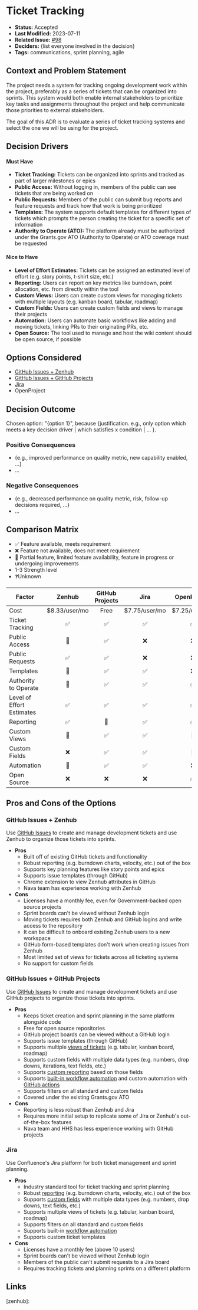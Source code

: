 # Ticket Tracking

- **Status:** Accepted <!-- REQUIRED -->
- **Last Modified:** 2023-07-11 <!-- REQUIRED -->
- **Related Issue:** [#98](https://github.com/HHS/grants-api/issues/98) <!-- RECOMMENDED -->
- **Deciders:** {list everyone involved in the decision} <!-- REQUIRED -->
- **Tags:** communications, sprint planning, agile <!-- OPTIONAL -->

## Context and Problem Statement

The project needs a system for tracking ongoing development work within the project, preferably as a series of tickets that can be organized into sprints. This system would both enable internal stakeholders to prioritize key tasks and assignments throughout the project and help communicate those priorities to external stakeholders.

The goal of this ADR is to evaluate a series of ticket tracking systems and select the one we will be using for the project.

## Decision Drivers <!-- RECOMMENDED -->

#### Must Have

- **Ticket Tracking:** Tickets can be organized into sprints and tracked as part of larger milestones or epics
- **Public Access:** Without logging in, members of the public can see tickets that are being worked on
- **Public Requests:** Members of the public can submit bug reports and feature requests and track how that work is being prioritized
- **Templates:** The system supports default templates for different types of tickets which prompts the person creating the ticket for a specific set of information
- **Authority to Operate (ATO):** The platform already must be authorized under the Grants.gov ATO (Authority to Operate) or ATO coverage must be requested

#### Nice to Have

- **Level of Effort Estimates:** Tickets can be assigned an estimated level of effort (e.g. story points, t-shirt size, etc.)
- **Reporting:** Users can report on key metrics like burndown, point allocation, etc. from directly within the tool
- **Custom Views:** Users can create custom views for managing tickets with multiple layouts (e.g. kanban board, tabular, roadmap)
- **Custom Fields:** Users can create custom fields and views to manage their projects
- **Automation:** Users can automate basic workflows like adding and moving tickets, linking PRs to their originating PRs, etc.
- **Open Source:** The tool used to manage and host the wiki content should be open source, if possible

## Options Considered

- [GitHub Issues + Zenhub](#github-issues--zenhub)
- [GitHub Issues + GitHub Projects](#github-issues--github-projects)
- [Jira](#jira)
- OpenProject

## Decision Outcome <!-- REQUIRED -->

Chosen option: "{option 1}", because {justification. e.g., only option which meets a key decision driver | which satisfies x condition | ... }.

### Positive Consequences <!-- OPTIONAL -->

- {e.g., improved performance on quality metric, new capability enabled, ...}
- ...

### Negative Consequences <!-- OPTIONAL -->

- {e.g., decreased performance on quality metric, risk, follow-up decisions required, ...}
- ...

## Comparison Matrix

- ✅ Feature available, meets requirement
- ❌ Feature not available, does not meet requirement
- 🔄 Partial feature, limited feature availability, feature in progress or undergoing improvements
- 1-3 Strength level
- ❓Unknown

| Factor                    |    Zenhub     | GitHub Projects |     Jira      |  OpenProject  |
| ------------------------- | :-----------: | :-------------: | :-----------: | :-----------: |
| Cost                      | $8.33/user/mo |      Free       | $7.75/user/mo | $7.25/user/mo |
| Ticket Tracking           |      ✅       |       ✅        |      ✅       |      ✅       |
| Public Access             |      🔄      |       ✅        |      ❌       |      ❌       |
| Public Requests           |      ✅       |       ✅        |      ❌       |      ❌       |
| Templates                 |      🔄      |       ✅        |      ✅       |      ❌       |
| Authority to Operate      |      🔄      |       ✅        |      ✅       |      ✅       |
| Level of Effort Estimates |      ✅       |       ✅        |      ✅       |      ✅       |
| Reporting                 |      ✅       |       🔄       |      ✅       |      ✅       |
| Custom Views              |      🔄      |       ✅        |      ✅       |      🔄      |
| Custom Fields             |      ❌       |       ✅        |      ✅       |      🔄      |
| Automation                |      🔄      |       ✅        |      ✅       |      ❌       |
| Open Source               |      ❌       |       ❌        |      ❌       |      ✅       |

## Pros and Cons of the Options <!-- OPTIONAL -->

### GitHub Issues + Zenhub

Use [GitHub Issues](github-issues) to create and manage development tickets and use Zenhub to organize those tickets into sprints.

- **Pros**
  - Built off of existing GitHub tickets and functionality
  - Robust reporting (e.g. burndown charts, velocity, etc.) out of the box
  - Supports key planning features like story points and epics
  - Supports issue templates (through GitHub)
  - Chrome extension to view Zenhub attributes in GitHub
  - Nava team has experience working with Zenhub
- **Cons**
  - Licenses have a monthly fee, even for Government-backed open source projects
  - Sprint boards can't be viewed without Zenhub login
  - Moving tickets requires both Zenhub and GitHub logins and write access to the repository
  - It can be difficult to onboard existing Zenhub users to a new workspace
  - GitHub form-based templates don't work when creating issues from Zenhub
  - Most limited set of views for tickets across all ticketing systems
  - No support for custom fields

### GitHub Issues + GitHub Projects

Use [GitHub Issues](github-issues) to create and manage development tickets and use GitHub projects to organize those tickets into sprints.

- **Pros**
  - Keeps ticket creation and sprint planning in the same platform alongside code
  - Free for open source repositories
  - GitHub project boards can be viewed without a GitHub login
  - Supports issue templates (through GitHub)
  - Supports multiple [views of tickets](github-project-views) (e.g. tabular, kanban board, roadmap)
  - Supports custom fields with multiple data types (e.g. numbers, drop downs, iterations, text fields, etc.)
  - Supports [custom reporting](github-insights) based on those fields
  - Supports [built-in workflow automation](github-project-automation) and custom automation with [GitHub actions](github-actions)
  - Supports filters on all standard and custom fields
  - Covered under the existing Grants.gov ATO
- **Cons**
  - Reporting is less robust than Zenhub and Jira
  - Requires more initial setup to replicate some of Jira or Zenhub's out-of-the-box features
  - Nava team and HHS has less experience working with GitHub projects

### Jira

Use Confluence's Jira platform for both ticket management and sprint planning.

- **Pros**
  - Industry standard tool for ticket tracking and sprint planning
  - Robust [reporting](jira-reporting) (e.g. burndown charts, velocity, etc.) out of the box
  - Supports [custom fields](jira-custom-fields) with multiple data types (e.g. numbers, drop downs, text fields, etc.)
  - Supports multiple views of tickets (e.g. tabular, kanban board, roadmap)
  - Supports filters on all standard and custom fields
  - Supports built-in [workflow automation](jira-automation)
  - Supports custom ticket templates
- **Cons**
  - Licenses have a monthly fee (above 10 users)
  - Sprint boards can't be viewed without Zenhub login
  - Members of the public can't submit requests to a Jira board
  - Requires tracking tickets and planning sprints on a different platform

## Links <!-- OPTIONAL -->



[github-issues]: https://docs.github.com/en/issues/tracking-your-work-with-issues/about-issues
[github-projects]: https://docs.github.com/en/issues/planning-and-tracking-with-projects/learning-about-projects/about-projects
[github-project-automation]: https://docs.github.com/en/issues/planning-and-tracking-with-projects/automating-your-project/using-the-built-in-automations
[github-actions]: https://docs.github.com/en/issues/planning-and-tracking-with-projects/automating-your-project/automating-projects-using-actions
[github-insights]: https://docs.github.com/en/issues/planning-and-tracking-with-projects/viewing-insights-from-your-project/about-insights-for-projects
[github-project-views]: https://docs.github.com/en/issues/planning-and-tracking-with-projects/customizing-views-in-your-project/changing-the-layout-of-a-view
[github-project-fields]: https://docs.github.com/en/issues/planning-and-tracking-with-projects/understanding-fields/about-text-and-number-fields
<!-- Zenhub -->
[zenhub]: 
<!-- Jira -->
[jira-reporting]: https://www.atlassian.com/software/jira/features/reports
[jira-automation]: https://www.atlassian.com/software/jira/features/automation
[jira-custom-fields]: https://support.atlassian.com/jira-cloud-administration/docs/create-a-custom-field/
